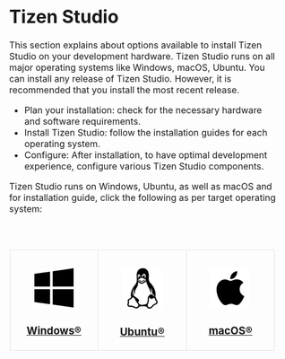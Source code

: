 # Tizen Studio

<style>
/* Reset */

html, body, div, span, applet, object, iframe, {
		font-size: inherit;
		vertical-align: baseline;
	}
	body {
		font-size: inherit;
		-webkit-text-size-adjust: none;
	}

/* Box Model */

	*, *:before, *:after {
		-moz-box-sizing: border-box;
		-webkit-box-sizing: border-box;
		box-sizing: border-box;
	}

/* Section/Article */

	section.special, article.special, header.special {
		text-align: center;
	}

/* Feature */

	.features {
		display: -moz-flex;
		display: -webkit-flex;
		display: -ms-flex;
		display: flex;
		-moz-flex-wrap: wrap;
		-webkit-flex-wrap: wrap;
		-ms-flex-wrap: wrap;
		flex-wrap: wrap;
		-moz-justify-content: center;
		-webkit-justify-content: center;
		-ms-justify-content: center;
	}

	.feature {
		padding: 2em 2em 0.1em 2em;
		border-style: solid;
		border-width: 1px;
		margin-left: -1px;
		margin-top: -1px;
		width: 33.33333%;
	}


		@media screen and (max-width: 1280px) {

			.feature {
				padding: 2em 1.5em 0.1em 1.5em;
			}

		}

		@media screen and (max-width: 736px) {

			.feature {
				padding: 2em 1em 0.1em 1em;
				width: 50%;
			}

		}

		@media screen and (max-width: 480px) {

			.feature {
				padding: 2em 0.5em 0.1em 0.5em;
				width: 100%;
			}

		}

	.feature {
		border-color: #e3e3e3;
	}
</style>
<section id ="main">

This section explains about options available to install Tizen Studio on your development hardware. Tizen Studio runs on all major operating systems like Windows, macOS, Ubuntu. You can install any release of Tizen Studio. However, it is recommended that you install the most recent release. 
- Plan your installation: check for the necessary hardware and software requirements. 
- Install Tizen Studio:  follow the installation guides for each operating system.
- Configure: After installation, to have optimal development experience, configure various Tizen Studio components.  

Tizen Studio runs on Windows, Ubuntu, as well as macOS and for installation guide, click the following as per target operating system: 
<!-- tiles-->
<section id="one" class="wrapper special">
		<div class="inner">
			<header class="major">
			</header>
                        <div class="features">
                        <div class="feature">
                        <img src="./media/win.png">
                        <a href="setup/windows.md"> <h3>Windows&reg</h3></a>	
                        </div>
						<div class="feature">
							<img src="./media/linux1.png">
							<a href= "setup/ubuntu.md"><h3>Ubuntu&reg</h3></a>
						</div>
						<div class="feature">
							<img src="./media/apple1.png">
                            <a href= "setup/mac.md"><h3>macOS&reg</h3></a>
						</div>
					</div>
				</div>
			</section>